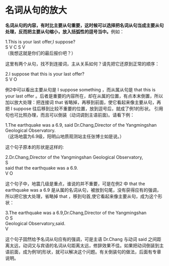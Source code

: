 # 名词从句的放大

<b>名词从句的内容，有时比主要从句重要，这时候可以选择把名词从句当成主要从句处理，反而把主要从句缩小，放入括弧性的逗号当中。</b>例如：  
>  
1.This is your last offer,I suppose?  
S V C S V  
（我想这就是你们的最后报价吧？）  

这里有两个从句，找不到连接词，主从关系如何？请先把它还原到正常的顺序：
>  
2.I suppose that this is your last offer?  
S V O  

例2中可以看出主要从句是 I suppose something ，而从属从句是 that this is your last offer 。后者是重要的内容所在，却在从属的位置，有点本末倒置，所以加以放大处理：把连接词 that 省略掉，再移到前面，使它看起来像主要从句，再把 I suppose 往后移到比较不重要的位置，放到逗号后，就成了例1的形状。
引用句也可比照办理，而且可以倒装（动词调到主语前面)。请看下例：  
>  
1.The earthquake was a 6.9, said Dr.Chang,Director of the Yangmingshan Geological Observatory.  
（这场地震为6.9级，阳明山地质观测站主任张博士如是说。）  

这个句子原本的形状是这样的:
>  
2.Dr.Chang,Director of the Yangmingshan Geological Observatory,  
S  
said that the earthquake was a 6.9.   
V O  

这个句子中，地震几级是重点，谁说的并不重要，可是在例2 中 that the earthquake was a 6.9 是从属的名词从句，被放到句尾，没有获得应有的强调，所以把它放大处理，省略掉 that ，移到句首,使它看起来像主要从句，成为这个形状：  
>  
3.The earthquake was a 6.9,Dr.Chang,Director of the Yangmingshan  
O S   
Geological Observatory,said.  
V  

这个句子固然给予名词从句应有的强调，可是主语 Dr.Chang  与动词 said 之间距离太远，动词又与宾语的名词从句距离太远，修辞效果不佳。如果把动词倒装到主语前面，成为例1的形状，就可以解决这个问题。有关倒装句的做法，后面有专章说明。